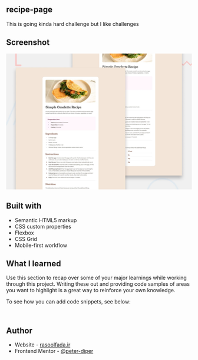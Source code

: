 ## recipe-page
This is going kinda hard challenge but I like challenges

## Screenshot

![](./preview.jpg)

## Built with

- Semantic HTML5 markup
- CSS custom properties
- Flexbox
- CSS Grid
- Mobile-first workflow

## What I learned

Use this section to recap over some of your major learnings while working through this project. Writing these out and providing code samples of areas you want to highlight is a great way to reinforce your own knowledge.

To see how you can add code snippets, see below:

```html

```
```css

```




## Author

- Website - [rasoolfada.ir](https://www.rasoolfada.ir)
- Frontend Mentor - [@peter-diper](https://www.frontendmentor.io/profile/peter-diper)

